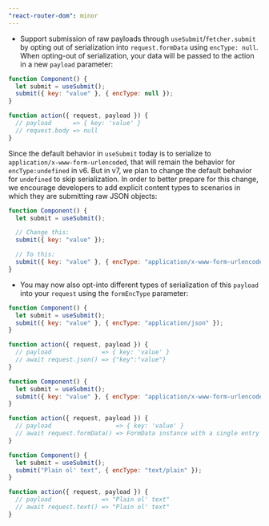 ```yaml
---
"react-router-dom": minor
---
```


- Support submission of raw payloads through `useSubmit`/`fetcher.submit` by opting out of serialization into `request.formData` using `encType: null`. When opting-out of serialization, your data will be passed to the action in a new `payload` parameter:

```jsx
function Component() {
  let submit = useSubmit();
  submit({ key: "value" }, { encType: null });
}

function action({ request, payload }) {
  // payload      => { key: 'value' }
  // request.body => null
}
```

Since the default behavior in `useSubmit` today is to serialize to `application/x-www-form-urlencoded`, that will remain the behavior for `encType:undefined` in v6. But in v7, we plan to change the default behavior for `undefined` to skip serialization. In order to better prepare for this change, we encourage developers to add explicit content types to scenarios in which they are submitting raw JSON objects:

```jsx
function Component() {
  let submit = useSubmit();

  // Change this:
  submit({ key: "value" });

  // To this:
  submit({ key: "value" }, { encType: "application/x-www-form-urlencoded" });
}
```

- You may now also opt-into different types of serialization of this `payload` into your `request` using the `formEncType` parameter:

```js
function Component() {
  let submit = useSubmit();
  submit({ key: "value" }, { encType: "application/json" });
}

function action({ request, payload }) {
  // payload              => { key: 'value' }
  // await request.json() => {"key":"value"}
}
```

```js
function Component() {
  let submit = useSubmit();
  submit({ key: "value" }, { encType: "application/x-www-form-urlencoded" });
}

function action({ request, payload }) {
  // payload                  => { key: 'value' }
  // await request.formData() => FormData instance with a single entry of key=value
}
```

```js
function Component() {
  let submit = useSubmit();
  submit("Plain ol' text", { encType: "text/plain" });
}

function action({ request, payload }) {
  // payload              => "Plain ol' text"
  // await request.text() => "Plain ol' text"
}
```
